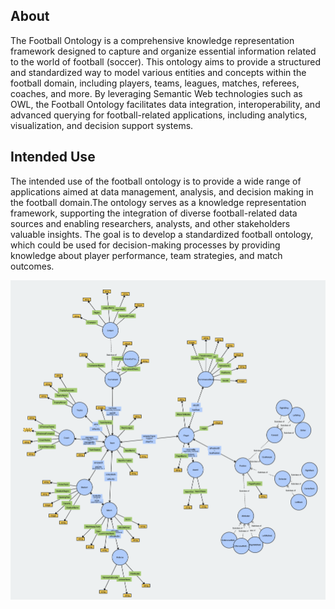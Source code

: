 ## About

The Football Ontology is a comprehensive knowledge representation framework designed to capture and organize essential information related to the world of football (soccer). This ontology aims to provide a structured and standardized way to model various entities and concepts within the football domain, including players, teams, leagues, matches, referees, coaches, and more. By leveraging Semantic Web technologies such as OWL, the Football Ontology facilitates data integration, interoperability, and advanced querying for football-related applications, including analytics, visualization, and decision support systems.

## Intended Use
The intended use of the football ontology is to provide a wide range of applications aimed at data management, analysis, and decision making in the football domain.The ontology serves as a knowledge representation framework, supporting the integration of diverse football-related data sources and enabling researchers, analysts, and other stakeholders valuable insights. The goal is to develop a standardized football ontology, which could be used for decision-making processes by providing knowledge about player performance, team strategies, and match outcomes.

![ALT-TEXT](img/footology_v2.4.png)
